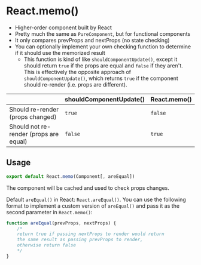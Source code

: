 # React.memo()

- Higher-order component built by React
- Pretty much the same as `PureComponent`, but for functional components
- It only compares prevProps and nextProps (no state checking)
- You can optionally implement your own checking function to determine if it should use the memorized result
    - This function is kind of like `shouldComponentUpdate()`, except it should return `true` if the props are equal and `false` if they aren't. This is effectively the opposite approach of `shouldComponentUpdate()`, which returns `true` if the component should re-render (i.e. props are different).

| | shouldComponentUpdate() | React.memo() |
|---|---|---|
| Should re-render (props changed) | `true` | `false` |
| Should not re-render (props are equal) | `false` | `true` |

## Usage

```jsx
export default React.memo(Component[, areEqual])
```

The component will be cached and used to check props changes. 

Default `areEqual()` in React: `React.areEqual()`. You can use the following format to implement a custom version of `areEqual()` and pass it as the second parameter in `React.memo()`:

```js
function areEqual(prevProps, nextProps) {
    /*
    return true if passing nextProps to render would return
    the same result as passing prevProps to render,
    otherwise return false
    */
}
```
